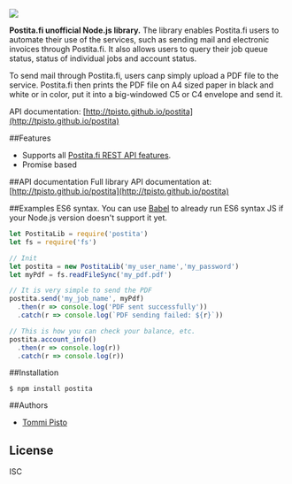 <img src="https://postita.fi/static/postita/images/newintro/postita_web_postitalogo.png"><br/>

**Postita.fi unofficial Node.js library.** The library enables Postita.fi users to automate their use of the services, such as sending mail and electronic invoices through Postita.fi. It also allows users to query their job queue status, status of individual jobs and account status.

To send mail through Postita.fi, users canp simply upload a PDF file to the service. Postita.fi then prints the PDF file on A4 sized paper in black and white or in color, put it into a big-windowed C5 or C4 envelope and send it.

API documentation: [http://tpisto.github.io/postita](http://tpisto.github.io/postita)

##Features
* Supports all [Postita.fi REST API features](https://postita.fi/blog/fi/postita-http-api/).
* Promise based

##API documentation
Full library API documentation at: [http://tpisto.github.io/postita](http://tpisto.github.io/postita)

##Examples
ES6 syntax. You can use [Babel](https://babeljs.io/) to already run ES6 syntax JS if your Node.js version doesn't support it yet.
 
```javascript
let PostitaLib = require('postita')
let fs = require('fs')

// Init
let postita = new PostitaLib('my_user_name','my_password')
let myPdf = fs.readFileSync('my_pdf.pdf')

// It is very simple to send the PDF
postita.send('my_job_name', myPdf)
  .then(r => console.log('PDF sent successfully'))
  .catch(r => console.log(`PDF sending failed: ${r}`))

// This is how you can check your balance, etc.
postita.account_info()
  .then(r => console.log(r))
  .catch(r => console.log(r))
```

##Installation
```
$ npm install postita
```  

##Authors
- [Tommi Pisto](https://github.com/tpisto)

## License
ISC